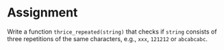 # Assignment

Write a function `thrice_repeated(string)` that checks if `string`
consists of three repetitions of the same characters, e.g.,
`xxx`, `121212` or `abcabcabc`.
